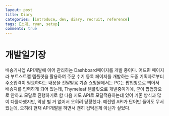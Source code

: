 ```yaml
---
layout: post
title: Diary
categories: [introduce, dev, diary, recruit, reference]
tags: [소개, ryan, setup]
comments: true
---
```


# 개발일기장

배송기사앱 API개발에 이어 관리하는 Dashboard페이지를 개발 중이다.
어드민 페이지라 부트스트랩 템플릿을 활용하여 주문 수기 등록 페이지를 개발하는 도중
기획자로부터 주소입력이 필요하다는 내용을 전달받음
기존 쇼핑몰에서는 PC는 팝업창으로 띄어서 배송지를 입력하게 되어 있는데,
Thymeleaf 템플릿으로 개발중이기에, 굳이 팝업창으로 안하고 모달로 진행하기로 함
다음 지도 API로 모달적용하는데 있어 기존 방식과 많이 다를까했지만, 막상 별 거 없어서 
오히려 당황했다.
예전엔 API가 단어만 들어도 무서웠는데, 오히려 현재 API개발을 하면서 괜히 겁먹은게 아닌가 싶었다.
